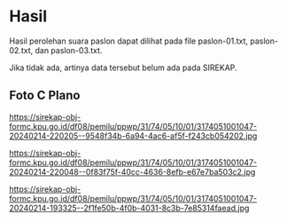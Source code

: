 # Hasil

Hasil perolehan suara paslon dapat dilihat pada file paslon-01.txt, paslon-02.txt, dan paslon-03.txt.

Jika tidak ada, artinya data tersebut belum ada pada SIREKAP.

## Foto C Plano

https://sirekap-obj-formc.kpu.go.id/df08/pemilu/ppwp/31/74/05/10/01/3174051001047-20240214-220205--9548f34b-6a94-4ac6-af5f-f243cb054202.jpg

https://sirekap-obj-formc.kpu.go.id/df08/pemilu/ppwp/31/74/05/10/01/3174051001047-20240214-220048--0f83f75f-40cc-4636-8efb-e67e7ba503c2.jpg

https://sirekap-obj-formc.kpu.go.id/df08/pemilu/ppwp/31/74/05/10/01/3174051001047-20240214-193325--2f1fe50b-4f0b-4031-8c3b-7e85314faead.jpg
